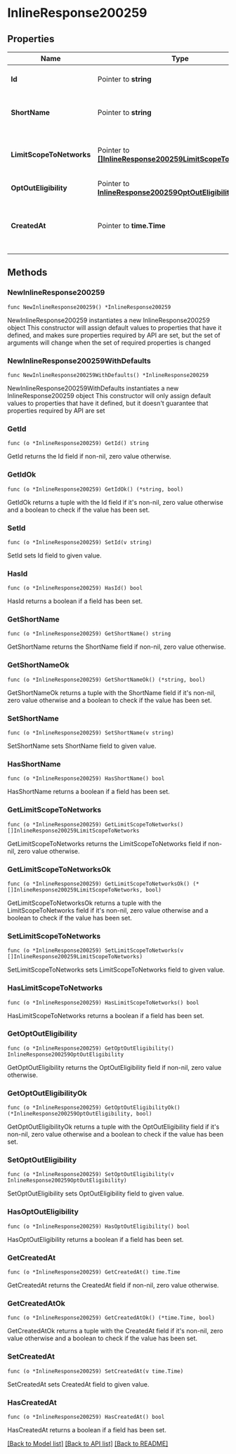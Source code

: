 # InlineResponse200259

## Properties

Name | Type | Description | Notes
------------ | ------------- | ------------- | -------------
**Id** | Pointer to **string** | ID of Early Access Feature | [optional] 
**ShortName** | Pointer to **string** | Name of Early Access Feature | [optional] 
**LimitScopeToNetworks** | Pointer to [**[]InlineResponse200259LimitScopeToNetworks**](InlineResponse200259LimitScopeToNetworks.md) | Networks assigned to the Early Access Feature | [optional] 
**OptOutEligibility** | Pointer to [**InlineResponse200259OptOutEligibility**](InlineResponse200259OptOutEligibility.md) |  | [optional] 
**CreatedAt** | Pointer to **time.Time** | Time when Early Access Feature was created | [optional] 

## Methods

### NewInlineResponse200259

`func NewInlineResponse200259() *InlineResponse200259`

NewInlineResponse200259 instantiates a new InlineResponse200259 object
This constructor will assign default values to properties that have it defined,
and makes sure properties required by API are set, but the set of arguments
will change when the set of required properties is changed

### NewInlineResponse200259WithDefaults

`func NewInlineResponse200259WithDefaults() *InlineResponse200259`

NewInlineResponse200259WithDefaults instantiates a new InlineResponse200259 object
This constructor will only assign default values to properties that have it defined,
but it doesn't guarantee that properties required by API are set

### GetId

`func (o *InlineResponse200259) GetId() string`

GetId returns the Id field if non-nil, zero value otherwise.

### GetIdOk

`func (o *InlineResponse200259) GetIdOk() (*string, bool)`

GetIdOk returns a tuple with the Id field if it's non-nil, zero value otherwise
and a boolean to check if the value has been set.

### SetId

`func (o *InlineResponse200259) SetId(v string)`

SetId sets Id field to given value.

### HasId

`func (o *InlineResponse200259) HasId() bool`

HasId returns a boolean if a field has been set.

### GetShortName

`func (o *InlineResponse200259) GetShortName() string`

GetShortName returns the ShortName field if non-nil, zero value otherwise.

### GetShortNameOk

`func (o *InlineResponse200259) GetShortNameOk() (*string, bool)`

GetShortNameOk returns a tuple with the ShortName field if it's non-nil, zero value otherwise
and a boolean to check if the value has been set.

### SetShortName

`func (o *InlineResponse200259) SetShortName(v string)`

SetShortName sets ShortName field to given value.

### HasShortName

`func (o *InlineResponse200259) HasShortName() bool`

HasShortName returns a boolean if a field has been set.

### GetLimitScopeToNetworks

`func (o *InlineResponse200259) GetLimitScopeToNetworks() []InlineResponse200259LimitScopeToNetworks`

GetLimitScopeToNetworks returns the LimitScopeToNetworks field if non-nil, zero value otherwise.

### GetLimitScopeToNetworksOk

`func (o *InlineResponse200259) GetLimitScopeToNetworksOk() (*[]InlineResponse200259LimitScopeToNetworks, bool)`

GetLimitScopeToNetworksOk returns a tuple with the LimitScopeToNetworks field if it's non-nil, zero value otherwise
and a boolean to check if the value has been set.

### SetLimitScopeToNetworks

`func (o *InlineResponse200259) SetLimitScopeToNetworks(v []InlineResponse200259LimitScopeToNetworks)`

SetLimitScopeToNetworks sets LimitScopeToNetworks field to given value.

### HasLimitScopeToNetworks

`func (o *InlineResponse200259) HasLimitScopeToNetworks() bool`

HasLimitScopeToNetworks returns a boolean if a field has been set.

### GetOptOutEligibility

`func (o *InlineResponse200259) GetOptOutEligibility() InlineResponse200259OptOutEligibility`

GetOptOutEligibility returns the OptOutEligibility field if non-nil, zero value otherwise.

### GetOptOutEligibilityOk

`func (o *InlineResponse200259) GetOptOutEligibilityOk() (*InlineResponse200259OptOutEligibility, bool)`

GetOptOutEligibilityOk returns a tuple with the OptOutEligibility field if it's non-nil, zero value otherwise
and a boolean to check if the value has been set.

### SetOptOutEligibility

`func (o *InlineResponse200259) SetOptOutEligibility(v InlineResponse200259OptOutEligibility)`

SetOptOutEligibility sets OptOutEligibility field to given value.

### HasOptOutEligibility

`func (o *InlineResponse200259) HasOptOutEligibility() bool`

HasOptOutEligibility returns a boolean if a field has been set.

### GetCreatedAt

`func (o *InlineResponse200259) GetCreatedAt() time.Time`

GetCreatedAt returns the CreatedAt field if non-nil, zero value otherwise.

### GetCreatedAtOk

`func (o *InlineResponse200259) GetCreatedAtOk() (*time.Time, bool)`

GetCreatedAtOk returns a tuple with the CreatedAt field if it's non-nil, zero value otherwise
and a boolean to check if the value has been set.

### SetCreatedAt

`func (o *InlineResponse200259) SetCreatedAt(v time.Time)`

SetCreatedAt sets CreatedAt field to given value.

### HasCreatedAt

`func (o *InlineResponse200259) HasCreatedAt() bool`

HasCreatedAt returns a boolean if a field has been set.


[[Back to Model list]](../README.md#documentation-for-models) [[Back to API list]](../README.md#documentation-for-api-endpoints) [[Back to README]](../README.md)


